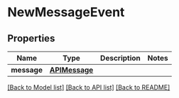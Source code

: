 # NewMessageEvent

## Properties
Name | Type | Description | Notes
------------ | ------------- | ------------- | -------------
**message** | [**APIMessage**](APIMessage.md) |  | 

[[Back to Model list]](../README.md#documentation-for-models) [[Back to API list]](../README.md#documentation-for-api-endpoints) [[Back to README]](../README.md)


